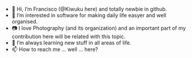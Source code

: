 - 👋 Hi, I’m Francisco (@Kiwuku here) and totally newbie in github.
- 👀 I’m interested in software for making daily life easyer and well organised.
- 📷 I love Photography (and its organization) and an important part of my contribution here will be related with this topic.
- 🌱 I’m always learning new stuff in all areas of life.
- 📫 How to reach me ... well ... here?

<!---
Kiwuku/Kiwuku is a ✨ special ✨ repository because its `README.md` (this file) appears on your GitHub profile.
You can click the Preview link to take a look at your changes.
--->
